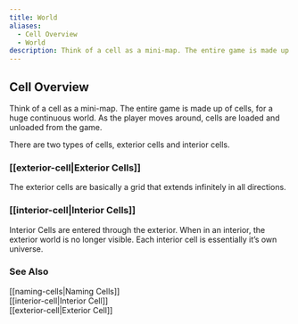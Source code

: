 ```yaml
---
title: World
aliases:
  - Cell Overview
  - World
description: Think of a cell as a mini-map. The entire game is made up of cells, for a huge continuous world.
---
```

## Cell Overview

Think of a cell as a mini-map. The entire game is made up of cells, for a huge continuous world. As the player moves around, cells are loaded and unloaded from the game.

There are two types of cells, exterior cells and interior cells.

### **[[exterior-cell|Exterior Cells]]**

The exterior cells are basically a grid that extends infinitely in all directions.

### **[[interior-cell|Interior Cells]]**

Interior Cells are entered through the exterior. When in an interior, the exterior world is no longer visible. Each interior cell is essentially it’s own universe.

### See Also
[[naming-cells|Naming Cells]]  
[[interior-cell|Interior Cell]]  
[[exterior-cell|Exterior Cell]]  
